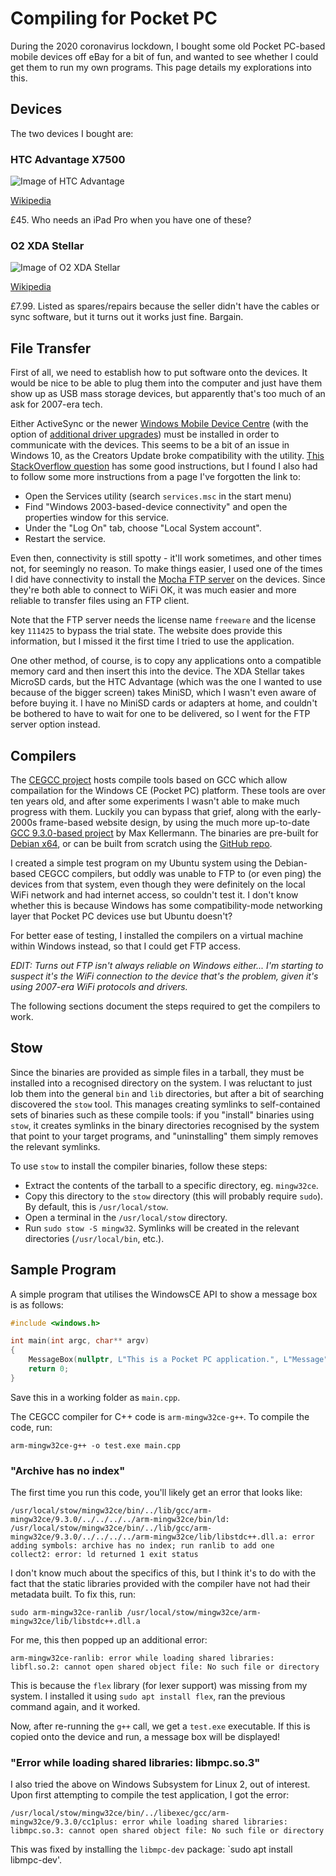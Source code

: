 # Compiling for Pocket PC

During the 2020 coronavirus lockdown, I bought some old Pocket PC-based mobile devices off eBay for a bit of fun, and wanted to see whether I could get them to run my own programs. This page details my explorations into this.

## Devices

The two devices I bought are:

### HTC Advantage X7500

![Image of HTC Advantage](https://upload.wikimedia.org/wikipedia/commons/f/f0/HTC_Athena.jpg)

[Wikipedia](https://en.wikipedia.org/wiki/HTC_Advantage_X7500)

£45. Who needs an iPad Pro when you have one of these?

### O2 XDA Stellar

![Image of O2 XDA Stellar](https://cdn-0.phonesdata.com/files/models/O2-XDA-Stellar-199.jpg)

[Wikipedia](https://en.wikipedia.org/wiki/O2_Xda#Xda_Stellar)

£7.99. Listed as spares/repairs because the seller didn't have the cables or sync software, but it turns out it works just fine. Bargain.

## File Transfer

First of all, we need to establish how to put software onto the devices. It would be nice to be able to plug them into the computer and just have them show up as USB mass storage devices, but apparently that's too much of an ask for 2007-era tech.

Either ActiveSync or the newer [Windows Mobile Device Centre](https://support.microsoft.com/en-gb/help/931937/description-of-windows-mobile-device-center) (with the option of [additional driver upgrades](https://www.microsoft.com/en-us/Download/confirmation.aspx?id=3182)) must be installed in order to communicate with the devices. This seems to be a bit of an issue in Windows 10, as the Creators Update broke compatibility with the utility. [This StackOverflow question](https://stackoverflow.com/questions/32052429/how-to-connect-a-windows-mobile-pda-to-windows-10) has some good instructions, but I found I also had to follow some more instructions from a page I've forgotten the link to:

* Open the Services utility (search `services.msc` in the start menu)
* Find "Windows 2003-based-device connectivity" and open the properties window for this service.
* Under the "Log On" tab, choose "Local System account".
* Restart the service.

Even then, connectivity is still spotty - it'll work sometimes, and other times not, for seemingly no reason. To make things easier, I used one of the times I did have connectivity to install the [Mocha FTP server](https://www.mochasoft.dk/freeware/ftpd.htm) on the devices. Since they're both able to connect to WiFi OK, it was much easier and more reliable to transfer files using an FTP client.

Note that the FTP server needs the license name `freeware` and the license key `111425` to bypass the trial state. The website does provide this information, but I missed it the first time I tried to use the application.

One other method, of course, is to copy any applications onto a compatible memory card and then insert this into the device. The XDA Stellar takes MicroSD cards, but the HTC Advantage (which was the one I wanted to use because of the bigger screen) takes MiniSD, which I wasn't even aware of before buying it. I have no MiniSD cards or adapters at home, and couldn't be bothered to have to wait for one to be delivered, so I went for the FTP server option instead.

## Compilers

The [CEGCC project](http://cegcc.sourceforge.net/) hosts compile tools based on GCC which allow compailation for the Windows CE (Pocket PC) platform. These tools are over ten years old, and after some experiments I wasn't able to make much progress with them. Luckily you can bypass that grief, along with the early-2000s frame-based website design, by using the much more up-to-date [GCC 9.3.0-based project](https://max.kellermann.name/projects/cegcc/) by Max Kellermann. The binaries are pre-built for [Debian x64](http://max.kellermann.name/download/xcsoar/devel/cegcc/mingw32ce-mk-2020-03-23-amd64.tar.xz), or can be built from scratch using the [GitHub repo](https://github.com/MaxKellermann/cegcc-build).

I created a simple test program on my Ubuntu system using the Debian-based CEGCC compilers, but oddly was unable to FTP to (or even ping) the devices from that system, even though they were definitely on the local WiFi network and had internet access, so couldn't test it. I don't know whether this is because Windows has some compatibility-mode networking layer that Pocket PC devices use but Ubuntu doesn't?

For better ease of testing, I installed the compilers on a virtual machine within Windows instead, so that I could get FTP access.

*EDIT: Turns out FTP isn't always reliable on Windows either... I'm starting to suspect it's the WiFi connection to the device that's the problem, given it's using 2007-era WiFi protocols and drivers.*

The following sections document the steps required to get the compilers to work.

## Stow

Since the binaries are provided as simple files in a tarball, they must be installed into a recognised directory on the system. I was reluctant to just lob them into the general `bin` and `lib` directories, but after a bit of searching discovered the `stow` tool. This manages creating symlinks to self-contained sets of binaries such as these compile tools: if you "install" binaries using `stow`, it creates symlinks in the binary directories recognised by the system that point to your target programs, and "uninstalling" them simply removes the relevant symlinks.

To use `stow` to install the compiler binaries, follow these steps:

* Extract the contents of the tarball to a specific directory, eg. `mingw32ce`.
* Copy this directory to the `stow` directory (this will probably require `sudo`). By default, this is `/usr/local/stow`.
* Open a terminal in the `/usr/local/stow` directory.
* Run `sudo stow -S mingw32`. Symlinks will be created in the relevant directories (`/usr/local/bin`, etc.).

## Sample Program

A simple program that utilises the WindowsCE API to show a message box is as follows:

``` c++
#include <windows.h>

int main(int argc, char** argv)
{
    MessageBox(nullptr, L"This is a Pocket PC application.", L"Message", MB_OK);
    return 0;
}
```

Save this in a working folder as `main.cpp`.

The CEGCC compiler for C++ code is `arm-mingw32ce-g++`. To compile the code, run:

```
arm-mingw32ce-g++ -o test.exe main.cpp
```

### "Archive has no index"

The first time you run this code, you'll likely get an error that looks like:

```
/usr/local/stow/mingw32ce/bin/../lib/gcc/arm-mingw32ce/9.3.0/../../../../arm-mingw32ce/bin/ld: /usr/local/stow/mingw32ce/bin/../lib/gcc/arm-mingw32ce/9.3.0/../../../../arm-mingw32ce/lib/libstdc++.dll.a: error adding symbols: archive has no index; run ranlib to add one
collect2: error: ld returned 1 exit status
```

I don't know much about the specifics of this, but I think it's to do with the fact that the static libraries provided with the compiler have not had their metadata built. To fix this, run:

```
sudo arm-mingw32ce-ranlib /usr/local/stow/mingw32ce/arm-mingw32ce/lib/libstdc++.dll.a
```

For me, this then popped up an additional error:

```
arm-mingw32ce-ranlib: error while loading shared libraries: libfl.so.2: cannot open shared object file: No such file or directory
```

This is because the `flex` library (for lexer support) was missing from my system. I installed it using `sudo apt install flex`, ran the previous command again, and it worked.

Now, after re-running the `g++` call, we get a `test.exe` executable. If this is copied onto the device and run, a message box will be displayed!

### "Error while loading shared libraries: libmpc.so.3"

I also tried the above on Windows Subsystem for Linux 2, out of interest. Upon first attempting to compile the test application, I got the error:

```
/usr/local/stow/mingw32ce/bin/../libexec/gcc/arm-mingw32ce/9.3.0/cc1plus: error while loading shared libraries: libmpc.so.3: cannot open shared object file: No such file or directory
```

This was fixed by installing the `libmpc-dev` package: `sudo apt install libmpc-dev'.
